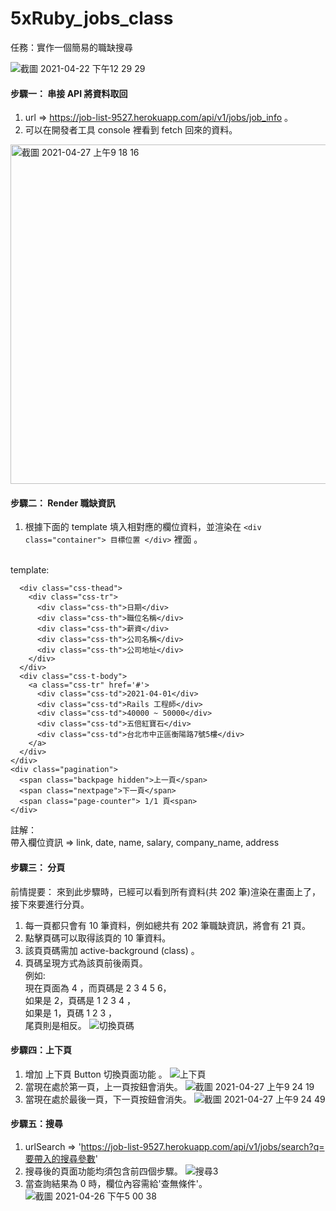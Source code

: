 # 5xRuby_jobs_class
任務：實作一個簡易的職缺搜尋

![截圖 2021-04-22 下午12 29 29](https://user-images.githubusercontent.com/67591631/115655717-6e73b300-a366-11eb-9289-3f892d16ed42.png)

#### 步驟一： 串接 API 將資料取回
1. url => https://job-list-9527.herokuapp.com/api/v1/jobs/job_info 。
2. 可以在開發者工具 console 裡看到 fetch 回來的資料。
<img width="543" alt="截圖 2021-04-27 上午9 18 16" src="https://user-images.githubusercontent.com/67591631/116170519-8cac2b00-a739-11eb-9947-fdb6f9222e99.png">

#### 步驟二： Render 職缺資訊
1. 根據下面的 template 填入相對應的欄位資料，並渲染在 `<div class="container"> 目標位置 </div>` 裡面 。
<br>
template:

```<div class="css-table">
  <div class="css-thead">
    <div class="css-tr">
      <div class="css-th">日期</div>
      <div class="css-th">職位名稱</div>
      <div class="css-th">薪資</div>
      <div class="css-th">公司名稱</div>
      <div class="css-th">公司地址</div>
    </div>
  </div>
  <div class="css-t-body">
    <a class="css-tr" href='#'>
      <div class="css-td">2021-04-01</div>
      <div class="css-td">Rails 工程師</div>
      <div class="css-td">40000 ~ 50000</div>
      <div class="css-td">五倍紅寶石</div>
      <div class="css-td">台北市中正區衡陽路7號5樓</div>
    </a>
  </div>
</div>
<div class="pagination">
  <span class="backpage hidden">上一頁</span>
  <span class="nextpage">下一頁</span>
  <span class="page-counter"> 1/1 頁<span>
</div>
```
    
註解：<br>
帶入欄位資訊 => link, date, name, salary, company_name, address

#### 步驟三： 分頁
前情提要：
來到此步驟時，已經可以看到所有資料(共 202 筆)渲染在畫面上了，接下來要進行分頁。

1. 每一頁都只會有 10 筆資料，例如總共有 202 筆職缺資訊，將會有 21 頁。
2. 點擊頁碼可以取得該頁的 10 筆資料。
3. 該頁頁碼需加 active-background (class) 。
4. 頁碼呈現方式為該頁前後兩頁。<br>
例如:<br>
現在頁面為 4 ，而頁碼是 2 3 4 5 6，<br>
如果是 2，頁碼是 1 2 3 4 ，<br>
如果是 1，頁碼 1 2 3 ，<br>
尾頁則是相反。
![切換頁碼](https://user-images.githubusercontent.com/67591631/116170834-24117e00-a73a-11eb-9270-be1d70bd527a.gif)


#### 步驟四：上下頁
1. 增加 上下頁 Button 切換頁面功能 。
![上下頁](https://user-images.githubusercontent.com/67591631/116171111-bca7fe00-a73a-11eb-89e1-b26f83228c01.gif)
2. 當現在處於第一頁，上一頁按鈕會消失。
![截圖 2021-04-27 上午9 24 19](https://user-images.githubusercontent.com/67591631/116170979-76eb3580-a73a-11eb-946b-f98a35ea1027.png)
4. 當現在處於最後一頁，下一頁按鈕會消失。
![截圖 2021-04-27 上午9 24 49](https://user-images.githubusercontent.com/67591631/116170988-7c488000-a73a-11eb-8090-a3a369264291.png)


#### 步驟五：搜尋
1. urlSearch => 'https://job-list-9527.herokuapp.com/api/v1/jobs/search?q=要帶入的搜尋參數'
2. 搜尋後的頁面功能均須包含前四個步驟。
![搜尋3](https://user-images.githubusercontent.com/67591631/116171833-270d6e00-a73c-11eb-8178-e60bae13b9c7.gif)
3. 當查詢結果為 0 時，欄位內容需給'查無條件'。 
![截圖 2021-04-26 下午5 00 38](https://user-images.githubusercontent.com/67591631/116057028-fb917180-a6b0-11eb-8abf-388326128fdb.png)



